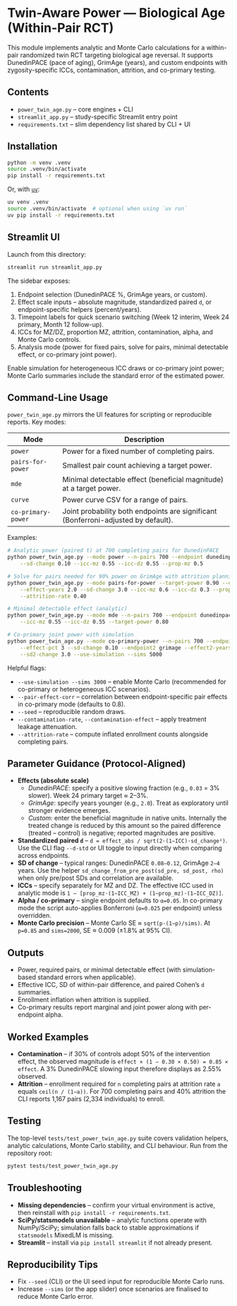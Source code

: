 # Twin-Aware Power — Biological Age (Within-Pair RCT)

This module implements analytic and Monte Carlo calculations for a within-pair randomized twin RCT targeting biological age
reversal. It supports DunedinPACE (pace of aging), GrimAge (years), and custom endpoints with zygosity-specific ICCs,
contamination, attrition, and co-primary testing.


## Contents

* `power_twin_age.py` – core engines + CLI
* `streamlit_app.py` – study-specific Streamlit entry point
* `requirements.txt` – slim dependency list shared by CLI + UI


## Installation

```bash
python -m venv .venv
source .venv/bin/activate
pip install -r requirements.txt
```

Or, with [`uv`](https://github.com/astral-sh/uv):

```bash
uv venv .venv
source .venv/bin/activate  # optional when using `uv run`
uv pip install -r requirements.txt
```


## Streamlit UI

Launch from this directory:

```bash
streamlit run streamlit_app.py
```

The sidebar exposes:

1. Endpoint selection (DunedinPACE %, GrimAge years, or custom).
2. Effect scale inputs – absolute magnitude, standardized paired `d`, or endpoint-specific helpers (percent/years).
3. Timepoint labels for quick scenario switching (Week 12 interim, Week 24 primary, Month 12 follow-up).
4. ICCs for MZ/DZ, proportion MZ, attrition, contamination, alpha, and Monte Carlo controls.
5. Analysis mode (power for fixed pairs, solve for pairs, minimal detectable effect, or co-primary joint power).

Enable simulation for heterogeneous ICC draws or co-primary joint power; Monte Carlo summaries include the standard error of the
estimated power.


## Command-Line Usage

`power_twin_age.py` mirrors the UI features for scripting or reproducible reports. Key modes:

| Mode | Description |
| --- | --- |
| `power` | Power for a fixed number of completing pairs. |
| `pairs-for-power` | Smallest pair count achieving a target power. |
| `mde` | Minimal detectable effect (beneficial magnitude) at a target power. |
| `curve` | Power curve CSV for a range of pairs. |
| `co-primary-power` | Joint probability both endpoints are significant (Bonferroni-adjusted by default). |

Examples:

```bash
# Analytic power (paired t) at 700 completing pairs for DunedinPACE
python power_twin_age.py --mode power --n-pairs 700 --endpoint dunedinpace --effect-pct 3 \
    --sd-change 0.10 --icc-mz 0.55 --icc-dz 0.55 --prop-mz 0.5

# Solve for pairs needed for 90% power on GrimAge with attrition planning
python power_twin_age.py --mode pairs-for-power --target-power 0.90 --endpoint grimage \
    --effect-years 2.0 --sd-change 3.0 --icc-mz 0.6 --icc-dz 0.3 --prop-mz 0.5 \
    --attrition-rate 0.40

# Minimal detectable effect (analytic)
python power_twin_age.py --mode mde --n-pairs 700 --endpoint dunedinpace --sd-change 0.10 \
    --icc-mz 0.55 --icc-dz 0.55 --target-power 0.80

# Co-primary joint power with simulation
python power_twin_age.py --mode co-primary-power --n-pairs 700 --endpoint dunedinpace \
    --effect-pct 3 --sd-change 0.10 --endpoint2 grimage --effect2-years 2.0 \
    --sd2-change 3.0 --use-simulation --sims 5000
```

Helpful flags:

* `--use-simulation --sims 3000` – enable Monte Carlo (recommended for co-primary or heterogeneous ICC scenarios).
* `--pair-effect-corr` – correlation between endpoint-specific pair effects in co-primary mode (defaults to 0.8).
* `--seed` – reproducible random draws.
* `--contamination-rate`, `--contamination-effect` – apply treatment leakage attenuation.
* `--attrition-rate` – compute inflated enrollment counts alongside completing pairs.


## Parameter Guidance (Protocol-Aligned)

* **Effects (absolute scale)**
  * *DunedinPACE*: specify a positive slowing fraction (e.g., `0.03` = 3% slower). Week 24 primary target ≈ 2–3%.
  * *GrimAge*: specify years younger (e.g., `2.0`). Treat as exploratory until stronger evidence emerges.
  * *Custom*: enter the beneficial magnitude in native units. Internally the treated change is reduced by this amount so the
    paired difference (treated – control) is negative; reported magnitudes are positive.
* **Standardized paired `d`** – `d = effect_abs / sqrt(2·(1−ICC)·sd_change²)`. Use the CLI flag `--d-std` or UI toggle to input
  directly when comparing across endpoints.
* **SD of change** – typical ranges: DunedinPACE `0.08–0.12`, GrimAge `2–4` years. Use the helper
  `sd_change_from_pre_post(sd_pre, sd_post, rho)` when only pre/post SDs and correlation are available.
* **ICCs** – specify separately for MZ and DZ. The effective ICC used in analytic mode is
  `1 − [prop_mz·(1−ICC_MZ) + (1−prop_mz)·(1−ICC_DZ)]`.
* **Alpha / co-primary** – single endpoint defaults to `α=0.05`. In co-primary mode the script auto-applies Bonferroni (`α=0.025`
  per endpoint) unless overridden.
* **Monte Carlo precision** – Monte Carlo SE ≈ `sqrt(p·(1−p)/sims)`. At `p=0.85` and `sims=2000`, SE ≈ 0.009 (±1.8% at 95% CI).


## Outputs

* Power, required pairs, or minimal detectable effect (with simulation-based standard errors when applicable).
* Effective ICC, SD of within-pair difference, and paired Cohen’s `d` summaries.
* Enrollment inflation when attrition is supplied.
* Co-primary results report marginal and joint power along with per-endpoint alpha.


## Worked Examples

* **Contamination** – if 30% of controls adopt 50% of the intervention effect, the observed magnitude is
  `effect × (1 − 0.30 × 0.50) = 0.85 × effect`. A 3% DunedinPACE slowing input therefore displays as 2.55% observed.
* **Attrition** – enrollment required for `n` completing pairs at attrition rate `a` equals `ceil(n / (1−a))`. For 700 completing
  pairs and 40% attrition the CLI reports 1,167 pairs (2,334 individuals) to enroll.


## Testing

The top-level `tests/test_power_twin_age.py` suite covers validation helpers, analytic calculations, Monte Carlo stability, and
CLI behaviour. Run from the repository root:

```bash
pytest tests/test_power_twin_age.py
```


## Troubleshooting

* **Missing dependencies** – confirm your virtual environment is active, then reinstall with `pip install -r requirements.txt`.
* **SciPy/statsmodels unavailable** – analytic functions operate with NumPy/SciPy; simulation falls back to stable approximations
  if `statsmodels` MixedLM is missing.
* **Streamlit** – install via `pip install streamlit` if not already present.


## Reproducibility Tips

* Fix `--seed` (CLI) or the UI seed input for reproducible Monte Carlo runs.
* Increase `--sims` (or the app slider) once scenarios are finalised to reduce Monte Carlo error.
